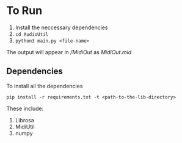 # To Run

1. Install the neccessary dependencies 
2. ```cd AudioUtil```
3. ```python3 main.py <file-name>```

The output will appear in */MidiOut* as *MidiOut.mid*

## Dependencies

To install all the dependencies

  ```pip install -r requirements.txt -t <path-to-the-lib-directory>```

These include: 

1. Librosa
2. MidiUtil
3. numpy
